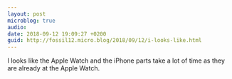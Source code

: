 ```yaml
---
layout: post
microblog: true
audio: 
date: 2018-09-12 19:09:27 +0200
guid: http://fossil12.micro.blog/2018/09/12/i-looks-like.html
---
```

I looks like the Apple Watch and the iPhone parts take a lot of time as they are already at the Apple Watch.
